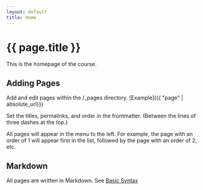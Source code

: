 ```yaml
---
layout: default
title: Home
---
```


# {{ page.title }}

This is the homepage of the course.

## Adding Pages

Add and edit pages within the /_pages directory. [Example]({{ "page" | absolute_url}})

Set the titles, permalinks, and order in the frontmatter. (Between the lines of three dashes at the top.)

All pages will appear in the menu to the left. For example, the page with an order of 1 will appear first in the list, followed by the page with an order of 2, etc.

## Markdown

All pages are written in Markdown. See [Basic Syntax](https://www.markdownguide.org/basic-syntax/)
